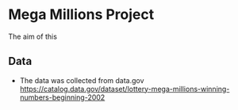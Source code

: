# Mega Millions Project
The aim of this 

## Data
- The data was collected from data.gov
https://catalog.data.gov/dataset/lottery-mega-millions-winning-numbers-beginning-2002

